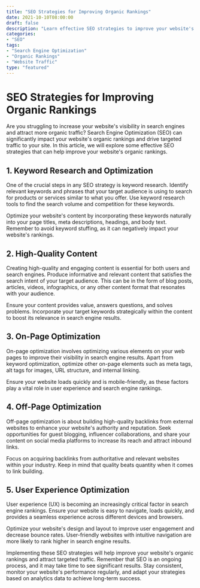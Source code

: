 ```yaml
---
title: "SEO Strategies for Improving Organic Rankings"
date: 2021-10-10T08:00:00
draft: false
description: "Learn effective SEO strategies to improve your website's organic rankings and drive more targeted traffic."
categories:
- "SEO"
tags:
- "Search Engine Optimization"
- "Organic Rankings"
- "Website Traffic"
type: "featured"
---
```


# SEO Strategies for Improving Organic Rankings

Are you struggling to increase your website's visibility in search engines and attract more organic traffic? Search Engine Optimization (SEO) can significantly impact your website's organic rankings and drive targeted traffic to your site. In this article, we will explore some effective SEO strategies that can help improve your website's organic rankings.

## 1. Keyword Research and Optimization

One of the crucial steps in any SEO strategy is keyword research. Identify relevant keywords and phrases that your target audience is using to search for products or services similar to what you offer. Use keyword research tools to find the search volume and competition for these keywords.

Optimize your website's content by incorporating these keywords naturally into your page titles, meta descriptions, headings, and body text. Remember to avoid keyword stuffing, as it can negatively impact your website's rankings.

## 2. High-Quality Content

Creating high-quality and engaging content is essential for both users and search engines. Produce informative and relevant content that satisfies the search intent of your target audience. This can be in the form of blog posts, articles, videos, infographics, or any other content format that resonates with your audience.

Ensure your content provides value, answers questions, and solves problems. Incorporate your target keywords strategically within the content to boost its relevance in search engine results.

## 3. On-Page Optimization

On-page optimization involves optimizing various elements on your web pages to improve their visibility in search engine results. Apart from keyword optimization, optimize other on-page elements such as meta tags, alt tags for images, URL structure, and internal linking.

Ensure your website loads quickly and is mobile-friendly, as these factors play a vital role in user experience and search engine rankings.

## 4. Off-Page Optimization

Off-page optimization is about building high-quality backlinks from external websites to enhance your website's authority and reputation. Seek opportunities for guest blogging, influencer collaborations, and share your content on social media platforms to increase its reach and attract inbound links.

Focus on acquiring backlinks from authoritative and relevant websites within your industry. Keep in mind that quality beats quantity when it comes to link building.

## 5. User Experience Optimization

User experience (UX) is becoming an increasingly critical factor in search engine rankings. Ensure your website is easy to navigate, loads quickly, and provides a seamless experience across different devices and browsers.

Optimize your website's design and layout to improve user engagement and decrease bounce rates. User-friendly websites with intuitive navigation are more likely to rank higher in search engine results.

Implementing these SEO strategies will help improve your website's organic rankings and attract targeted traffic. Remember that SEO is an ongoing process, and it may take time to see significant results. Stay consistent, monitor your website's performance regularly, and adapt your strategies based on analytics data to achieve long-term success.
